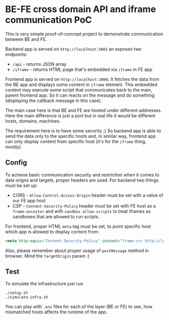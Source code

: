 # BE-FE cross domain API and iframe communication PoC

This is very simple proof-of-concept project to demonstrate communication between BE and FE.

Backend app is served on `http://localhost:3001` an exposes two endpoints: 
* `/api` - returns JSON array 
* `/iframe` - returns HTML page that's embedded via `iframe` in FE app

Frontend app is served on `http://localhost:3000`. It fetches the data from the BE app and displays some content in
`iframe` element. This embedded content may execute some script that communicates back to the main, parent frontend app.
So it can reacts on the message and do something (displaying the callback message in this case).

The main case here is that BE and FE are hosted under different addresses. Here the main difference is just a port but
in real life it would be different hosts, domains, machines.

The requirement here is to have some security ;)
So backend app is able to send the data only to the specific hosts and, in similar way, frontend app can only display
content from specific host (it's for the `iframe` thing, mostly).

## Config

To achieve basic communication security and restriction when it comes to data origns and targets, proper headers are used.
For backend two things must be set up:
* CORS - `Allow-Control-Access-Origin` header must be set with a value of our FE app host
* CSP - `Content-Security-Policy` header must be set with FE host as a `frame-ancestor` and with `sandbox allow-scripts`
to treat iframes as sandboxes that are allowed to run scripts.

For frontend, proper HTML `meta` tag must be set, to point specific host which app is allowed to display content from:
```html
<meta http-equiv="Content-Security-Policy" content="frame-src http://localhost:3001">
```

Also, please remember about proper usage of `postMessage` method in browser. Mind the `targetOrigin` param :)

## Test
To simulate the infrastructure just run
```
./setup.sh
./simulate-infra.sh
```

You can play with `.env` files for each of the layer (BE or FE) to see, how mismatched hosts affects the runtime of the app.
